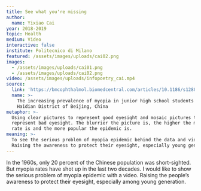 ```yaml
---
title: See what you're missing
author:
  name: Yixiao Cai
year: 2018-2019
topic: Health
medium: Video
interactive: false
institute: Politecnico di Milano
featured: /assets/images/uploads/cai02.png
images:
  - /assets/images/uploads/cai01.png
  - /assets/images/uploads/cai02.png
video: /assets/images/uploads/infopoetry_cai.mp4
source:
  link: 'https://bmcophthalmol.biomedcentral.com/articles/10.1186/s12886-017-0483-6'
  name: >-
    The increasing prevalence of myopia in junior high school students in the
    Haidian District of Beijing, China
metaphor: >-
  Using clear pictures to represent good eyesight and mosaic pictures to
  represent bad eyesight. The blurrier the picture is, the higher the myopia
  rate is and the more popular the epidemic is. 
meaning: >-
  To see the serious problem of myopia epidemic behind the data and video.
  Raising the awareness to protect their eyesight, especially young generations.
---
```

In the 1960s, only 20 percent of the Chinese population was short-sighted. But myopia rates have shot up in the last two decades. I would like to show the serious problem of myopia epidemic with a video. Raising the people’s awareness to protect their eyesight, especially among young generation.
